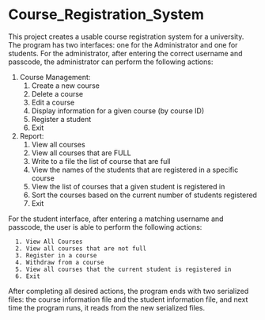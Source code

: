# Course_Registration_System

This project creates a usable course registration system for a university. The program has two interfaces: one for the Administrator and one for students. For the administrator, after entering the correct username and passcode, the administrator can perform the following actions:
  1. Course Management:
      1. Create a new course
      2. Delete a course
      3. Edit a course
      4. Display information for a given course (by course ID)
      5. Register a student
      6. Exit
  2. Report:
      1. View all courses
      2. View all courses that are FULL
      3. Write to a file the list of course that are full
      4. View the names of the students that are registered in a specific course
      5. View the list of courses that a given student is registered in
      6. Sort the courses based on the current number of students registered
      7. Exit
   
For the student interface, after entering a matching username and passcode, the user is able to perform the following actions:

      1. View All Courses
      2. View all courses that are not full
      3. Register in a course
      4. Withdraw from a course
      5. View all courses that the current student is registered in
      6. Exit

After completing all desired actions, the program ends with two serialized files: the course information file and the student information file, and next time the program runs, it reads from the new serialized files.

